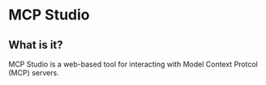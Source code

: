 # MCP Studio

## What is it?

MCP Studio is a web-based tool for interacting with Model Context Protcol (MCP) servers.
